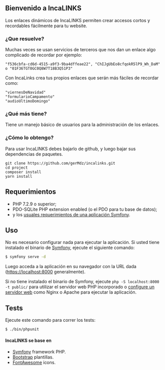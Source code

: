 ## Bienvenido a IncaLINKS

Los enlaces dinámicos de IncaLINKS permiten crear accesos cortos y recordables fácilmente
para tu website.


### ¿Que resuelve?

Muchas veces se usan servicios de terceros que nos dan un enlace algo complicado de recordar
por ejemplo: 
```
"f536cbfa-cd6d-4515-a9f3-9ba4dffeae22", "ChIJgUbEo8cfqokR5lP9_Wh_DaM" o "01F36TGT0GC0Q8W7T18B3Q51P3"
```
Con IncaLinks crea tus propios enlaces que serán más fáciles de recordar como:
```
"viernesDeNavidad"
"formularioCampamento"
"audioUltimoDomingo"
```
### ¿Qué más tiene?

Tiene un manejo básico de usuarios para la administración de los enlaces.

### ¿Cómo lo obtengo?

Para usar IncaLINKS debes bajarlo de github, y luego bajar sus dependencias de paquetes. 

```
git clone https://github.com/gerMdz/incalinks.git
cd project
composer install
yarn install 
```


Requerimientos
------------

* PHP 7.2.9 o superior;
* PDO-SQLite PHP extension enabled (o el PDO para tu base de datos);
* y los [usuales requerimientos de una aplicación Symfony][2].

Uso
-----

No es necesario configurar nada para ejecutar la aplicación. Si usted tiene instalado
el binario de [Symfony][4], ejecute el siguiente comando:

```bash
$ symfony serve -d
```

Luego acceda a la aplicación en su navegador con la URL dada (<https://localhost:8000> generalmente).

Si no tiene instalado el binario de Symfony, ejecute `php -S localhost:8000 -t public/`
para utilizar el servidor web PHP incorporado o [configure un servidor web][3] como Nginx o
Apache para ejecutar la aplicación.

Tests
-----

Ejecute este comando para correr los tests:

```bash
$ ./bin/phpunit
```


#### IncaLINKS se base en
- [Symfony][1] framework PHP.
- [Bootstrap](https://getbootstrap.com/) plantillas.
- [FontAwesome](https://fortawesome.github.io/Font-Awesome/) icons.


[1]: https://symfony.com
[2]: https://symfony.com/doc/current/reference/requirements.html
[3]: https://symfony.com/doc/current/cookbook/configuration/web_server_configuration.html
[4]: https://symfony.com/download
